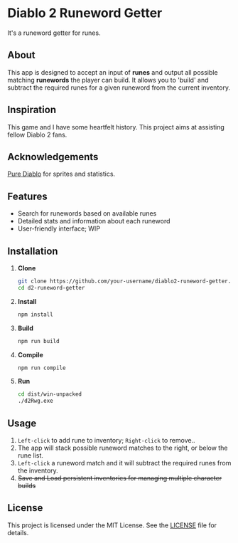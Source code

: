 # Diablo 2 Runeword Getter

It's a runeword getter for runes.

## About

This app is designed to accept an input of **runes** and output all possible matching **runewords** the player can build. It allows you to 'build' and subtract the required runes for a given runeword from the current inventory. 

## Inspiration

This game and I have some heartfelt history. This project aims at assisting fellow Diablo 2 fans.

## Acknowledgements

[Pure Diablo](https://www.purediablo.com/) for sprites and statistics.

## Features

- Search for runewords based on available runes
- Detailed stats and information about each runeword
- User-friendly interface; WIP

## Installation

1. **Clone**

    ```bash
    git clone https://github.com/your-username/diablo2-runeword-getter.git
    cd d2-runeword-getter
    ```

2. **Install**

    ```bash
    npm install
    ```

3. **Build**

    ```bash
    npm run build
    ```

4. **Compile**

    ```bash
    npm run compile
    ```

5. **Run**

    ```bash
    cd dist/win-unpacked
    ./d2Rwg.exe
    ```

## Usage

1. `Left-click` to add rune to inventory; `Right-click` to remove..
2. The app will stack possible runeword matches to the right, or below the rune list.
3. `Left-click` a runeword match and it will subtract the required runes from the inventory.
4. ~~Save and Load persistent inventories for managing multiple character builds~~

## License

This project is licensed under the MIT License. See the [LICENSE](LICENSE) file for details.